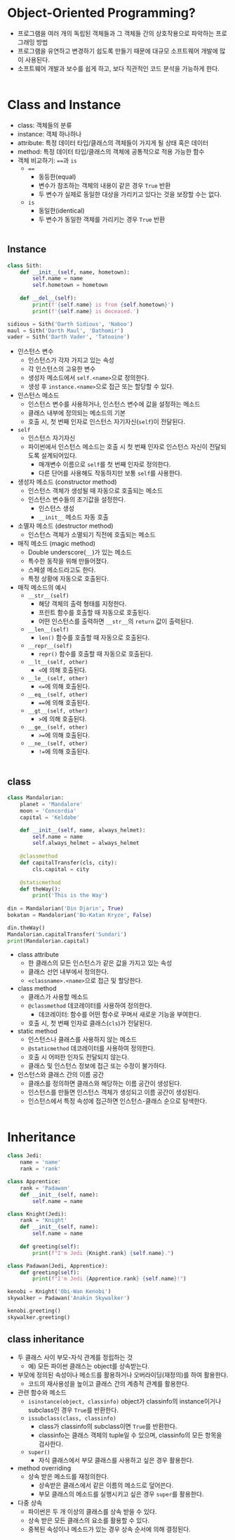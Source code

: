 # Object-Oriented Programming?
- 프로그램을 여러 개의 독립된 객체들과 그 객체들 간의 상호작용으로 파악하는 프로그래밍 방법
- 프로그램을 유연하고 변경하기 쉽도록 만들기 때문에 대규모 소프트웨어 개발에 많이 사용된다.
- 소프트웨어 개발과 보수를 쉽게 하고, 보다 직관적인 코드 분석을 가능하게 한다.
<br></br>

# Class and Instance
- class: 객체들의 분류
- instance: 객체 하나하나
- attribute: 특정 데이터 타입/클래스의 객체들이 가지게 될 상태 혹은 데이터
- method: 특정 데이터 타입/클래스의 객체에 공통적으로 적용 가능한 함수
- 객체 비교하기: `==`과 `is`
    - `==`
        - 동등한(equal)
        - 변수가 참조하는 객체의 내용이 같은 경우 `True` 반환
        - 두 변수가 실제로 동일한 대상을 가리키고 있다는 것을 보장할 수는 없다.
    - `is`
        - 동일한(identical)
        - 두 변수가 동일한 객체를 가리키는 경우 `True` 반환
<br></br>

## Instance
```python
class Sith:
    def __init__(self, name, hometown):
        self.name = name
        self.hometown = hometown
    
    def __del__(self):
        print(f'{self.name} is from {self.hometown}')
        print(f'{self.name} is deceased.')

sidious = Sith('Darth Sidious', 'Naboo')
maul = Sith('Darth Maul', 'Dathomir')
vader = Sith('Darth Vader', 'Tatooine')

```
- 인스턴스 변수
    - 인스턴스가 각자 가지고 있는 속성
    - 각 인스턴스의 고유한 변수
    - 생성자 메소드에서 `self.<name>`으로 정의한다.
    - 생성 후 `instance.<name>`으로 접근 또는 할당할 수 있다.
- 인스턴스 메소드
    - 인스턴스 변수를 사용하거나, 인스턴스 변수에 값을 설정하는 메소드
    - 클래스 내부에 정의되는 메소드의 기본
    - 호출 시, 첫 번째 인자로 인스턴스 자기자신(`self`)이 전달된다.
- `self`
    - 인스턴스 자기자신
    - 파이썬에서 인스턴스 메소드는 호출 시 첫 번째 인자로 인스턴스 자신이 전달되도록 설계되어있다.
        - 매개변수 이름으로 `self`를 첫 번째 인자로 정의한다.
        - 다른 단어를 사용해도 작동하지만 보통 `self`를 사용한다.
- 생성자 메소드 (constructor method)
    - 인스턴스 객체가 생성될 때 자동으로 호출되는 메소드
    - 인스턴스 변수들의 초기값을 설정한다.
        - 인스턴스 생성
        - `__init__` 메소드 자동 호출
- 소멸자 메소드 (destructor method)
    - 인스턴스 객체가 소멸되기 직전에 호출되는 메소드
- 매직 메소드 (magic method)
    - Double underscore(`__`)가 있는 메소드
    - 특수한 동작을 위해 만들어졌다.
    - 스페셜 메소드라고도 한다.
    - 특정 상황에 자동으로 호출된다.
- 매직 메소드의 예시
    - `__str__(self)`
        - 해당 객체의 출력 형태를 지정한다.
        - 프린트 함수를 호출할 때 자동으로 호출된다.
        - 어떤 인스턴스를 출력하면 `__str__`의 `return` 값이 출력된다.
    - `__len__(self)`
        - `len()` 함수를 호출할 때 자동으로 호출된다.
    - `__repr__(self)`
        - `repr()` 함수를 호출할 때 자동으로 호출된다.
    - `__lt__(self, other)`
        - `<`에 의해 호출된다.
    - `__le__(self, other)`
        - `<=`에 의해 호출된다.
    - `__eq__(self, other)`
        - `==`에 의해 호출된다.
    - `__gt__(self, other)`
        - `>`에 의해 호출된다.
    - `__ge__(self, other)`
        - `>=`에 의해 호출된다.
    - `__ne__(self, other)`
        - `!=`에 의해 호출된다.
<br></br>

## class
```python
class Mandalorian:
    planet = 'Mandalore'
    moon = 'Concordia'
    capital = 'Keldabe'

    def __init__(self, name, always_helmet):
        self.name = name
        self.always_helmet = always_helmet
    
    @classmethod
    def capitalTransfer(cls, city):
        cls.capital = city
    
    @staticmethod
    def theWay():
        print('This is the Way')
    
din = Mandalorian('Din Djarin', True)
bokatan = Mandalorian('Bo-Katan Kryze', False)

din.theWay()
Mandalorian.capitalTransfer('Sundari')
print(Mandalorian.capital)
```
- class attribute
    - 한 클래스의 모든 인스턴스가 같은 값을 가지고 있는 속성
    - 클래스 선언 내부에서 정의한다.
    - `<classname>.<name>`으로 접근 및 할당한다.
- class method
    - 클래스가 사용할 메소드
    - `@classmethod` 데코레이터를 사용하여 정의한다.
        - 데코레이터: 함수를 어떤 함수로 꾸며서 새로운 기능을 부여한다.
    - 호출 시, 첫 번째 인자로 클래스(`cls`)가 전달된다.
- static method
    - 인스턴스나 클래스를 사용하지 않는 메소드
    - `@staticmethod` 데코레이터를 사용하여 정의한다.
    - 호출 시 어떠한 인자도 전달되지 않는다. 
    - 클래스 및 인스턴스 정보에 접근 또는 수정이 불가하다.
- 인스턴스와 클래스 간의 이름 공간
    - 클래스를 정의하면 클래스와 해당하는 이름 공간이 생성된다.
    - 인스턴스를 만들면 인스턴스 객체가 생성되고 이름 공간이 생성된다.
    - 인스턴스에서 특정 속성에 접근하면 인스턴스-클래스 순으로 탐색한다.
<br></br>

# Inheritance
```python
class Jedi:
    name = 'name'
    rank = 'rank'

class Apprentice:
    rank = 'Padawan'
    def __init__(self, name):
        self.name = name

class Knight(Jedi):
    rank = 'Knight'
    def __init__(self, name):
        self.name = name
    
    def greeting(self):
        print(f"I'm Jedi {Knight.rank} {self.name}.")

class Padawan(Jedi, Apprentice):
    def greeting(self):
        print(f"I'm Jedi {Apprentice.rank} {self.name}!")

kenobi = Knight('Obi-Wan Kenobi')
skywalker = Padawan('Anakin Skywalker')

kenobi.greeting()
skywalker.greeting()
```
## class inheritance
- 두 클래스 사이 부모-자식 관계를 정립하는 것
    - 예) 모든 파이썬 클래스는 object를 상속받는다.
- 부모에 정의된 속성이나 메소드를 활용하거나 오버라이딩(재정의)를 하여 활용한다.
    - 코드의 재사용성을 높이고 클래스 간의 계층적 관계를 활용한다.
- 관련 함수와 메소드
    - `isinstance(object, classinfo)`
        object가 classinfo의 instance이거나 subclass인 경우 `True`를 반환한다.
    - `issubclass(class, classinfo)`
        - class가 classinfo의 subclass이면 `True`를 반환한다.
        - classinfo는 클래스 객체의 tuple일 수 있으며, classinfo의 모든 항목을 검사한다.
    - `super()`
        - 자식 클래스에서 부모 클래스를 사용하고 싶은 경우 활용한다.
- method overriding
    - 상속 받은 메소드를 재정의한다.
        - 상속받은 클래스에서 같은 이름의 메소드로 덮어쓴다.
        - 부모 클래스의 메소드를 실행시키고 싶은 경우 `super`를 활용한다.
- 다중 상속
    - 파이썬은 두 개 이상의 클래스를 상속 받을 수 있다.
    - 상속 받은 모든 클래스의 요소를 활용할 수 있다.
    - 중복된 속성이나 메소드가 있는 경우 상속 순서에 의해 결정된다.